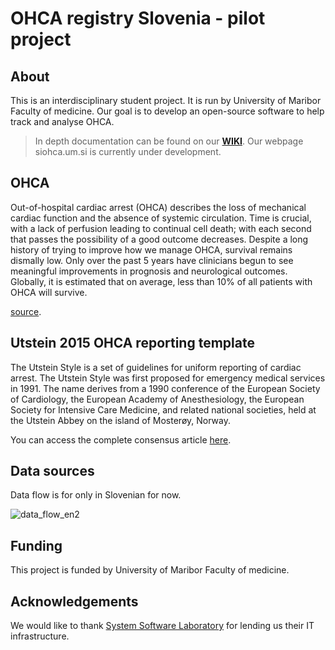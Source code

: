 # OHCA registry Slovenia - pilot project


## About
This is an interdisciplinary student project. It is run by University of Maribor Faculty of medicine. Our goal is to develop an open-source software to help track and analyse OHCA.

> In depth documentation can be found on our **[WIKI](https://github.com/SterArcher/OHCA-registry-Slovenia/wiki#what-is-this-for)**.
> Our webpage siohca.um.si is currently under development.

## OHCA
Out-of-hospital cardiac arrest (OHCA) describes the loss of mechanical cardiac function and the absence of systemic circulation. Time is crucial, with a lack of perfusion leading to continual cell death; with each second that passes the possibility of a good outcome decreases. Despite a long history of trying to improve how we manage OHCA, survival remains dismally low. Only over the past 5 years have clinicians begun to see meaningful improvements in prognosis and neurological outcomes. Globally, it is estimated that on average, less than 10% of all patients with OHCA will survive. 

[source](https://doi.org/10.1016/S0140-6736(18)30552-X).

## Utstein 2015 OHCA reporting template

The Utstein Style is a set of guidelines for uniform reporting of cardiac arrest. The Utstein Style was first proposed for emergency medical services in 1991. The name derives from a 1990 conference of the European Society of Cardiology, the European Academy of Anesthesiology, the European Society for Intensive Care Medicine, and related national societies, held at the Utstein Abbey on the island of Mosterøy, Norway.

You can access the complete consensus article [here](https://www.ahajournals.org/doi/full/10.1161/CIR.0000000000000144).

## Data sources

Data flow is for only in Slovenian for now.

![data_flow_en2](https://user-images.githubusercontent.com/42324122/159179750-65370784-fbf8-45b7-9002-d357336e8d22.png)


## Funding
This project is funded by University of Maribor Faculty of medicine.

## Acknowledgements
We would like to thank [System Software Laboratory](https://lspo.feri.um.si/index-en.php) for lending us their IT infrastructure. 
